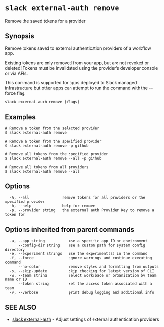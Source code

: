 # `slack external-auth remove`

Remove the saved tokens for a provider

## Synopsis

Remove tokens saved to external authentication providers of a workflow app.

Existing tokens are only removed from your app, but are not revoked or deleted!
Tokens must be invalidated using the provider's developer console or via APIs.

This command is supported for apps deployed to Slack managed infrastructure but
other apps can attempt to run the command with the --force flag.

```
slack external-auth remove [flags]
```

## Examples

```
# Remove a token from the selected provider
$ slack external-auth remove

# Remove a token from the specified provider
$ slack external-auth remove -p github

# Remove all tokens from the specified provider
$ slack external-auth remove --all -p github

# Remove all tokens from all providers
$ slack external-auth remove --all
```

## Options

```
  -A, --all               remove tokens for all providers or the specified provider
  -h, --help              help for remove
  -p, --provider string   the external auth Provider Key to remove a token for
```

## Options inherited from parent commands

```
  -a, --app string           use a specific app ID or environment
      --config-dir string    use a custom path for system config directory
  -e, --experiment strings   use the experiment(s) in the command
  -f, --force                ignore warnings and continue executing command
      --no-color             remove styles and formatting from outputs
  -s, --skip-update          skip checking for latest version of CLI
  -w, --team string          select workspace or organization by team name or ID
      --token string         set the access token associated with a team
  -v, --verbose              print debug logging and additional info
```

## SEE ALSO

* [slack external-auth](slack_external-auth)	 - Adjust settings of external authentication providers

